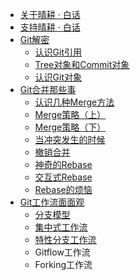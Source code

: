 * [关于晴耕 · 白话](understanding-tech-for-dummies.md)
* [支持晴耕 · 白话](donate.md)
* [Git解密](inside-git.md)
  * [认识Git引用](inside-git-1.md)
  * [Tree对象和Commit对象](inside-git-2.md)
  * [认识Git对象](inside-git-3.md)
* [Git合并那些事](git-merge-stories.md)
  * [认识几种Merge方法](git-merge-stories-1.md)
  * [Merge策略（上）](git-merge-stories-2.md)
  * [Merge策略（下）](git-merge-stories-3.md)
  * [当冲突发生的时候](git-merge-stories-4.md)
  * [撤销合并](git-merge-stories-5.md)
  * [神奇的Rebase](git-merge-stories-6.md)
  * [交互式Rebase](git-merge-stories-7.md)
  * [Rebase的烦恼](git-merge-stories-8.md)
* [Git工作流面面观](git-workflow.md)
  * [分支模型](git-workflow-1.md)
  * [集中式工作流](git-workflow-2.md)
  * [特性分支工作流](git-workflow-3.md)
  * Gitflow工作流
  * Forking工作流
